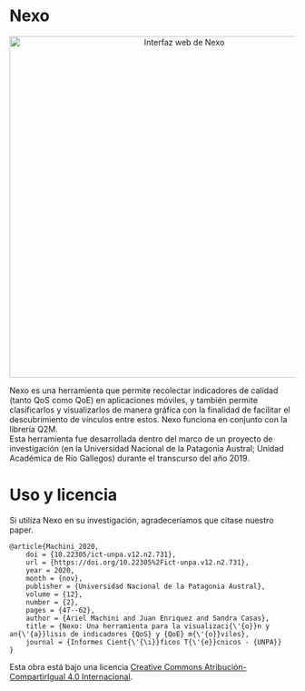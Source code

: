 # Nexo
<p align="center">
  <img src="https://i.imgur.com/yhM1E3y.png" alt="Interfaz web de Nexo" width="600">
</p>
Nexo es una herramienta que permite recolectar indicadores de calidad (tanto QoS como QoE) en aplicaciones móviles, y también permite clasificarlos y visualizarlos de manera gráfica con la finalidad de facilitar el descubrimiento de vínculos entre estos. Nexo funciona en conjunto con la librería Q2M.<br/>
Esta herramienta fue desarrollada dentro del marco de un proyecto de investigación (en la Universidad Nacional de la Patagonia Austral; Unidad Académica de Río Gallegos) durante el transcurso del año 2019.

# Uso y licencia
Si utiliza Nexo en su investigación, agradeceríamos que citase nuestro paper.
```
@article{Machini_2020,
	doi = {10.22305/ict-unpa.v12.n2.731},
	url = {https://doi.org/10.22305%2Fict-unpa.v12.n2.731},
	year = 2020,
	month = {nov},
	publisher = {Universidad Nacional de la Patagonia Austral},
	volume = {12},
	number = {2},
	pages = {47--62},
	author = {Ariel Machini and Juan Enriquez and Sandra Casas},
	title = {Nexo: Una herramienta para la visualizaci{\'{o}}n y an{\'{a}}lisis de indicadores {QoS} y {QoE} m{\'{o}}viles},
	journal = {Informes Cient{\'{\i}}ficos T{\'{e}}cnicos - {UNPA}}
}
```
Esta obra está bajo una licencia [Creative Commons Atribución-CompartirIgual 4.0 Internacional](http://creativecommons.org/licenses/by-sa/4.0/).
